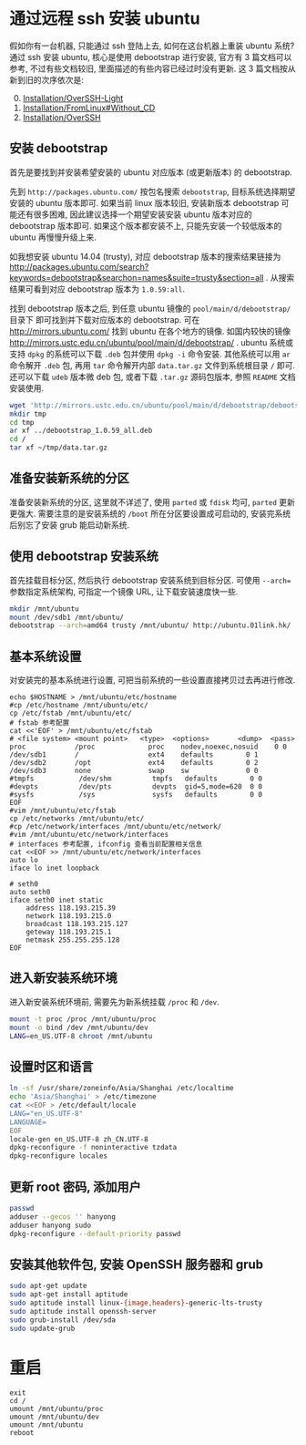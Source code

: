 通过远程 ssh 安装 ubuntu
===

假如你有一台机器, 只能通过 ssh 登陆上去, 如何在这台机器上重装 ubuntu 系统?
通过 ssh 安装 ubuntu, 核心是使用 debootstrap 进行安装, 官方有 3 篇文档可以参考,
不过有些文档较旧, 里面描述的有些内容已经过时没有更新.
这 3 篇文档按从新到旧的次序依次是:

0. [Installation/OverSSH-Light](https://help.ubuntu.com/community/Installation/OverSSH-Light)
0. [Installation/FromLinux#Without_CD](https://help.ubuntu.com/community/Installation/FromLinux#Without_CD)
0. [Installation/OverSSH](https://help.ubuntu.com/community/Installation/OverSSH)

## 安装 debootstrap

首先是要找到并安装希望安装的 ubuntu 对应版本 (或更新版本) 的 debootstrap.

先到 `http://packages.ubuntu.com/` 按包名搜索 `debootstrap`, 目标系统选择期望安装的 ubuntu 版本即可.
如果当前 linux 版本较旧, 安装新版本 debootstrap 可能还有很多困难, 
因此建议选择一个期望安装安装 ubuntu 版本对应的 debootstrap 版本即可.
如果这个版本都安装不上, 只能先安装一个较低版本的 ubuntu 再慢慢升级上来.

如我想安装 ubuntu 14.04 (trusty), 对应 debootstrap 版本的搜索结果链接为
http://packages.ubuntu.com/search?keywords=debootstrap&searchon=names&suite=trusty&section=all .
从搜索结果可看到对应 debootstrap 版本为 `1.0.59:all`.

找到 debootstrap 版本之后, 到任意 ubuntu 镜像的 `pool/main/d/debootstrap/` 目录下
即可找到并下载对应版本的 debootstrap.
可在 http://mirrors.ubuntu.com/ 找到 ubuntu 在各个地方的镜像.
如国内较快的镜像 http://mirrors.ustc.edu.cn/ubuntu/pool/main/d/debootstrap/ .
ubuntu 系统或支持 `dpkg` 的系统可以下载 `.deb` 包并使用 `dpkg -i` 命令安装.
其他系统可以用 `ar` 命令解开 `.deb` 包, 再用 `tar` 命令解开内部 `data.tar.gz` 文件到系统根目录 `/` 即可.
还可以下载 `udeb` 版本微 deb 包, 或者下载 `.tar.gz` 源码包版本, 参照 `README` 文档安装使用.

```sh
wget 'http://mirrors.ustc.edu.cn/ubuntu/pool/main/d/debootstrap/debootstrap_1.0.59_all.deb'
mkdir tmp
cd tmp
ar xf ../debootstrap_1.0.59_all.deb
cd /
tar xf ~/tmp/data.tar.gz
```

## 准备安装新系统的分区

准备安装新系统的分区, 这里就不详述了, 使用 `parted` 或 `fdisk` 均可, `parted` 更新更强大.
需要注意的是安装系统的 `/boot` 所在分区要设置成可启动的, 安装完系统后别忘了安装 grub 能启动新系统.

## 使用 debootstrap 安装系统

首先挂载目标分区, 然后执行 debootstrap 安装系统到目标分区.
可使用 `--arch=` 参数指定系统架构, 可指定一个镜像 URL, 让下载安装速度快一些.

```sh
mkdir /mnt/ubuntu
mount /dev/sdb1 /mnt/ubuntu/
debootstrap --arch=amd64 trusty /mnt/ubuntu/ http://ubuntu.01link.hk/
```

## 基本系统设置

对安装完的基本系统进行设置,
可把当前系统的一些设置直接拷贝过去再进行修改.

```
echo $HOSTNAME > /mnt/ubuntu/etc/hostname
#cp /etc/hostname /mnt/ubuntu/etc/
cp /etc/fstab /mnt/ubuntu/etc/
# fstab 参考配置
cat <<'EOF' > /mnt/ubuntu/etc/fstab
# <file system> <mount point>   <type>  <options>       <dump>  <pass>
proc            /proc             proc    nodev,noexec,nosuid    0 0
/dev/sdb1       /                 ext4    defaults        0 1
/dev/sdb2       /opt              ext4    defaults        0 2
/dev/sdb3       none              swap    sw              0 0
#tmpfs           /dev/shm          tmpfs   defaults        0 0
#devpts          /dev/pts          devpts  gid=5,mode=620  0 0
#sysfs           /sys              sysfs   defaults        0 0
EOF
#vim /mnt/ubuntu/etc/fstab
cp /etc/networks /mnt/ubuntu/etc/
#cp /etc/network/interfaces /mnt/ubuntu/etc/network/
#vim /mnt/ubuntu/etc/network/interfaces
# interfaces 参考配置, ifconfig 查看当前配置相关信息
cat <<EOF >> /mnt/ubuntu/etc/network/interfaces
auto lo
iface lo inet loopback

# seth0
auto seth0
iface seth0 inet static
	address 118.193.215.39
	network 118.193.215.0
	broadcast 118.193.215.127
	geteway 118.193.215.1
	netmask 255.255.255.128
EOF
```

## 进入新安装系统环境

进入新安装系统环境前, 需要先为新系统挂载 `/proc` 和 `/dev`.

```sh
mount -t proc /proc /mnt/ubuntu/proc
mount -o bind /dev /mnt/ubuntu/dev
LANG=en_US.UTF-8 chroot /mnt/ubuntu
```

## 设置时区和语言

```sh
ln -sf /usr/share/zoneinfo/Asia/Shanghai /etc/localtime
echo 'Asia/Shanghai' > /etc/timezone
cat <<EOF > /etc/default/locale
LANG="en_US.UTF-8"
LANGUAGE=
EOF
locale-gen en_US.UTF-8 zh_CN.UTF-8
dpkg-reconfigure -f noninteractive tzdata
dpkg-reconfigure locales
```

## 更新 root 密码, 添加用户

```sh
passwd
adduser --gecos '' hanyong
adduser hanyong sudo
dpkg-reconfigure --default-priority passwd
```

## 安装其他软件包, 安装 OpenSSH 服务器和 grub

```sh
sudo apt-get update
sudo apt-get install aptitude
sudo aptitude install linux-{image,headers}-generic-lts-trusty
sudo aptitude install openssh-server
sudo grub-install /dev/sda
sudo update-grub
```

# 重启

```
exit
cd /
umount /mnt/ubuntu/proc
umount /mnt/ubuntu/dev
umount /mnt/ubuntu
reboot
```
